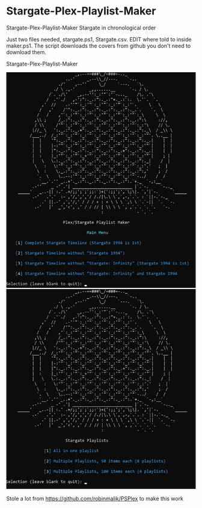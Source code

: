 # Stargate-Plex-Playlist-Maker
Stargate-Plex-Playlist-Maker
Stargate in chronological order


Just two files needed, stargate.ps1, Stargate.csv.  EDIT where told to inside maker.ps1.  The script downloads the covers from github you don't need to download them.

Stargate-Plex-Playlist-Maker

![](./docs/doc00.png)
![](./docs/doc01.png)


Stole a lot from https://github.com/robinmalik/PSPlex to make this work
